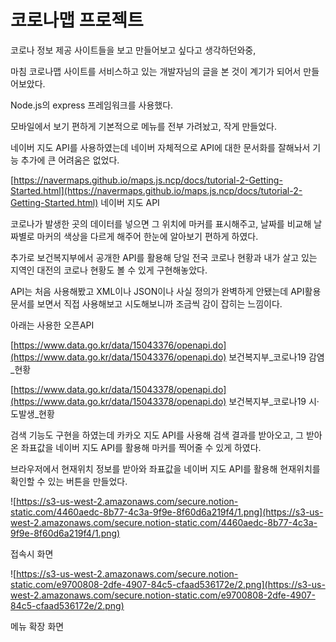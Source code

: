 # 코로나맵 프로젝트
코로나 정보 제공 사이트들을 보고 만들어보고 싶다고 생각하던와중,

마침 코로나맵 사이트를 서비스하고 있는 개발자님의 글을 본 것이 계기가 되어서 만들어보았다.

Node.js의 express 프레임워크를 사용했다.



모바일에서 보기 편하게 기본적으로 메뉴를 전부 가려놨고, 작게 만들었다.

네이버 지도 API를 사용하였는데 네이버 자체적으로 API에 대한 문서화를 잘해놔서 기능 추가에 큰 어려움은 없었다.

[https://navermaps.github.io/maps.js.ncp/docs/tutorial-2-Getting-Started.html](https://navermaps.github.io/maps.js.ncp/docs/tutorial-2-Getting-Started.html) 네이버 지도 API

코로나가 발생한 곳의 데이터를 넣으면 그 위치에 마커를 표시해주고, 날짜를 비교해 날짜별로 마커의 색상을 다르게 해주어 한눈에 알아보기 편하게 하였다.

추가로 보건복지부에서 공개한 API를 활용해 당일 전국 코로나 현황과 내가 살고 있는 지역인 대전의 코로나 현황도 볼 수 있게 구현해놓았다.

API는 처음 사용해봤고 XML이나 JSON이나 사실 정의가 완벽하게 안됐는데 API활용 문서를 보면서 직접 사용해보고 시도해보니까 조금씩 감이 잡히는 느낌이다.

아래는 사용한 오픈API

[https://www.data.go.kr/data/15043376/openapi.do](https://www.data.go.kr/data/15043376/openapi.do) 보건복지부_코로나19 감염_현황

[https://www.data.go.kr/data/15043378/openapi.do](https://www.data.go.kr/data/15043378/openapi.do) 보건복지부_코로나19 시·도발생_현황

검색 기능도 구현을 하였는데 카카오 지도 API를 사용해 검색 결과를 받아오고, 그 받아온 좌표값을 네이버 지도 API를 활용해 마커를 찍어줄 수 있게 하였다.

브라우저에서 현재위치 정보를 받아와 좌표값을 네이버 지도 API를 활용해 현재위치를 확인할 수 있는 버튼을 만들었다.

![https://s3-us-west-2.amazonaws.com/secure.notion-static.com/4460aedc-8b77-4c3a-9f9e-8f60d6a219f4/1.png](https://s3-us-west-2.amazonaws.com/secure.notion-static.com/4460aedc-8b77-4c3a-9f9e-8f60d6a219f4/1.png)

접속시 화면

![https://s3-us-west-2.amazonaws.com/secure.notion-static.com/e9700808-2dfe-4907-84c5-cfaad536172e/2.png](https://s3-us-west-2.amazonaws.com/secure.notion-static.com/e9700808-2dfe-4907-84c5-cfaad536172e/2.png)

메뉴 확장 화면
